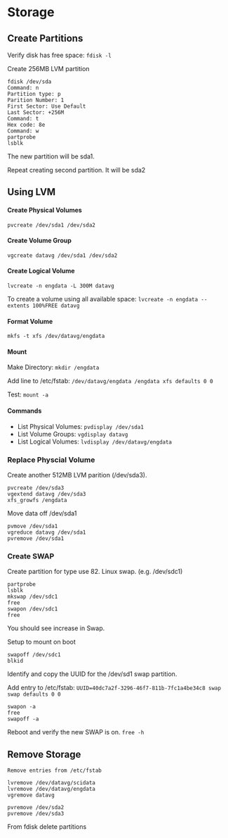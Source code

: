 # Storage

## Create Partitions

Verify disk has free space: `fdisk -l`

Create 256MB LVM partition
```
fdisk /dev/sda
Command: n
Partition type: p
Parition Number: 1
First Sector: Use Default 
Last Sector: +256M
Command: t
Hex code: 8e
Command: w
partprobe
lsblk
```

The new partition will be sda1.

Repeat creating second partition.  It will be sda2

## Using LVM

#### Create Physical Volumes

```
pvcreate /dev/sda1 /dev/sda2
```

#### Create Volume Group

```
vgcreate datavg /dev/sda1 /dev/sda2
```

#### Create Logical Volume

```
lvcreate -n engdata -L 300M datavg
```

To create a volume using all available space: `lvcreate -n engdata --extents 100%FREE datavg`

#### Format Volume

```
mkfs -t xfs /dev/datavg/engdata
```

#### Mount 

Make Directory: `mkdir /engdata`

Add line to /etc/fstab: `/dev/datavg/engdata /engdata xfs defaults 0 0`

Test: `mount -a`

#### Commands

- List Physical Volumes: `pvdisplay /dev/sda1`
- List Volume Groups: `vgdisplay datavg`
- List Logical Volumes: `lvdisplay /dev/datavg/engdata`

### Replace Physcial Volume 

Create another 512MB LVM parition (/dev/sda3).

```
pvcreate /dev/sda3
vgextend datavg /dev/sda3
xfs_growfs /engdata
```

Move data off /dev/sda1
```
pvmove /dev/sda1
vgreduce datavg /dev/sda1
pvremove /dev/sda1
```

### Create SWAP

Create partition for type use 82.  Linux swap.  (e.g. /dev/sdc1)

```
partprobe
lsblk
mkswap /dev/sdc1
free
swapon /dev/sdc1
free
```

You should see increase in Swap.

Setup to mount on boot

```
swapoff /dev/sdc1
blkid
```

Identify and copy the UUID for the /dev/sd1 swap partition.

Add entry to /etc/fstab: `UUID=40dc7a2f-3296-46f7-811b-7fc1a4be34c8 swap swap defaults 0 0`

```
swapon -a
free
swapoff -a
```


Reboot and verify the new SWAP is on.  `free -h`


## Remove Storage

```
Remove entries from /etc/fstab

lvremove /dev/datavg/scidata
lvremove /dev/datavg/engdata
vgremove datavg

pvremove /dev/sda2
pvremove /dev/sda3
```

From fdisk delete partitions









